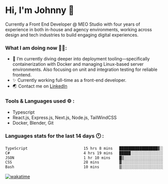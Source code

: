 # Hi, I'm Johnny 👋

Currently a Front End Developer @ MEO Studio with four years of experience in both in-house and agency environments, working across design and tech industries to build engaging digital experiences.

### What I am doing now 🧑‍💻:

- 🔭 I’m currently diving deeper into deployment tooling—specifically containerization with Docker and managing Linux-based server environments. Also focusing on unit and integration testing for reliable frontend.
- ✨ Currently working full-time as a front-end developer.
- 🌏 Contact me on [LinkedIn](https://www.linkedin.com/in/johchai/)

### Tools & Languages used ⚙️ :

- Typescript
- React.js, Express.js, Next.js, Node.js, TailWindCSS
- Docker, Blender, Git

### Languages stats for the last 14 days 🕛 :

<!--START_SECTION:waka-->

```txt
TypeScript                         15 hrs 8 mins   █████████████████▓░░░░░░░   70.72 %
C#                                 4 hrs 19 mins   █████░░░░░░░░░░░░░░░░░░░░   20.16 %
JSON                               1 hr 10 mins    █▒░░░░░░░░░░░░░░░░░░░░░░░   05.48 %
CSS                                28 mins         ▓░░░░░░░░░░░░░░░░░░░░░░░░   02.22 %
Bash                               10 mins         ▒░░░░░░░░░░░░░░░░░░░░░░░░   00.83 %
```

<!--END_SECTION:waka-->

[![wakatime](https://wakatime.com/badge/user/0cd14e89-b357-451d-b5c1-4a79286fb5a6.svg)](https://wakatime.com/@0cd14e89-b357-451d-b5c1-4a79286fb5a6)
